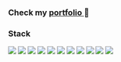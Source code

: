 <div>

 <h3>
  Check my 
    <a href="https://www.notion.so/Aspiring-Developer-0cc07b31dab64488b30fa8b81198f6e0">
        portfolio 
     </a>
  📌
</h3>

  
  <h3>Stack</h3>
  <a><img src="https://img.shields.io/badge/React-00D1F7?style=flat-square&logo=React&logoColor=FFFFFF"/></a> <a><img src="https://img.shields.io/badge/HTML-F1662A?style=flat-square&logo=HTML5&logoColor=FFFFFF"/></a> <a><img src="https://img.shields.io/badge/CSS-33A9DC?style=flat-square&logo=Css3&logoColor="FFFFFF"/></a> <a><img src="https://img.shields.io/badge/JS-F7DF1E?style=flat-square&logo=Javascript&logoColor=FFFFFF"/></a> <a><img src="https://img.shields.io/badge/Redux-7F42C3?style=flat-square&logo=Redux&logoColor=FFFFFF"/></a> <a><img src="https://img.shields.io/badge/Figma-000000?style=flat-square&logo=Figma&logoColor=FFFFFF"/></a> <a><img src="https://img.shields.io/badge/Sass-CF649A?style=flat-square&logo=Sass&logoColor=FFFFFF"/></a> <a><img src="https://img.shields.io/badge/TS-3178C6?style=flat-square&logo=TypeScript&logoColor=FFFFFF"/></a>  <a><img src="https://img.shields.io/badge/C-3949AB?style=flat-square&logo=C&logoColor=FFFFFF"/></a>  <a><img src="https://img.shields.io/badge/Python-326897?style=flat-square&logo=Python&logoColor=FFFFFF"/></a> <a><img src="https://img.shields.io/badge/Next.js-FFFFFF?style=flat-square&logo=Next.js&logoColor=000000"/></a>
</div>
